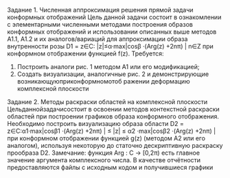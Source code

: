 Задание 1. Численная аппроксимация решения прямой задачи конформных отображений
 Цель данной задачи состоит в ознакомлении с элементарными численными методами построения образов
 конформных отображений и использовании описанных выше методов A1.1, A1.2 и их аналогов/вариаций
 для аппроксимации образа внутренности розы
 D1 = z∈C: |z|≤α·max|cosβ ·(Arg(z) +2nπ) |
 n∈Z 
 при конформном отображении функцией f(z). Требуется:
 1. Построить аналоги рис. 1 методом A1 или его модификацией;
 2. Создать визуализации, аналогичные рис. 2 и демонстрирующие возникающуюприконформномотоб
ражении деформацию комплексной плоскости
 
 Задание 2. Методы раскраски областей на комплексной плоскости
 Цельданнойзадачисостоит в освоении методов контекстной раскраски областей при построении графиков
 образа конформного отображения. Необходимо построить визуализацию образа области
 D2 = z∈C:α1·max|cosβ1 ·(Arg(z) +2nπ) | ≤ |z| ≤ α2 ·max|cosβ2 ·(Arg(z) +2nπ) |
 при конформном отображении функцией g(z) (методом A2 или его аналогом), используя некоторую до
статочно дескриптивную раскраску прообраза D2.
 Замечание: функция Arg : C → [0,2π) есть главное значение аргумента комплексного числа.
 В качестве отчётности предоставляются файлы с исходным кодом и получившиеся графики
